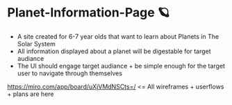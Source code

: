 # Planet-Information-Page 🪐

- A site created for 6-7 year olds that want to learn about Planets in The Solar System
- All information displayed about a planet will be digestable for target audiance
- The UI should engage target audiance + be simple enough for the target user to navigate through themselves

https://miro.com/app/board/uXjVMdNSCts=/
 <= All wireframes + userflows + plans are here

